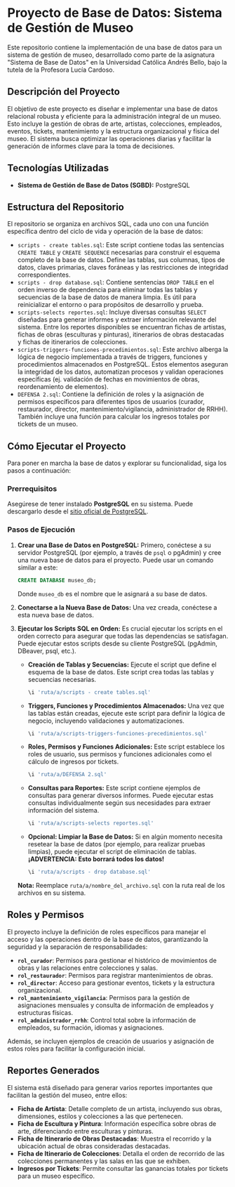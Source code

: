 # Proyecto de Base de Datos: Sistema de Gestión de Museo

Este repositorio contiene la implementación de una base de datos para un sistema de gestión de museo, desarrollado como parte de la asignatura "Sistema de Base de Datos" en la Universidad Católica Andrés Bello, bajo la tutela de la Profesora Lucía Cardoso.

## Descripción del Proyecto

El objetivo de este proyecto es diseñar e implementar una base de datos relacional robusta y eficiente para la administración integral de un museo. Esto incluye la gestión de obras de arte, artistas, colecciones, empleados, eventos, tickets, mantenimiento y la estructura organizacional y física del museo. El sistema busca optimizar las operaciones diarias y facilitar la generación de informes clave para la toma de decisiones.

## Tecnologías Utilizadas

* **Sistema de Gestión de Base de Datos (SGBD):** PostgreSQL

## Estructura del Repositorio

El repositorio se organiza en archivos SQL, cada uno con una función específica dentro del ciclo de vida y operación de la base de datos:

* `scripts - create tables.sql`: Este script contiene todas las sentencias `CREATE TABLE` y `CREATE SEQUENCE` necesarias para construir el esquema completo de la base de datos. Define las tablas, sus columnas, tipos de datos, claves primarias, claves foráneas y las restricciones de integridad correspondientes.
* `scripts - drop database.sql`: Contiene sentencias `DROP TABLE` en el orden inverso de dependencia para eliminar todas las tablas y secuencias de la base de datos de manera limpia. Es útil para reinicializar el entorno o para propósitos de desarrollo y prueba.
* `scripts-selects reportes.sql`: Incluye diversas consultas `SELECT` diseñadas para generar informes y extraer información relevante del sistema. Entre los reportes disponibles se encuentran fichas de artistas, fichas de obras (esculturas y pinturas), itinerarios de obras destacadas y fichas de itinerarios de colecciones.
* `scripts-triggers-funciones-precedimientos.sql`: Este archivo alberga la lógica de negocio implementada a través de triggers, funciones y procedimientos almacenados en PostgreSQL. Estos elementos aseguran la integridad de los datos, automatizan procesos y validan operaciones específicas (ej. validación de fechas en movimientos de obras, reordenamiento de elementos).
* `DEFENSA 2.sql`: Contiene la definición de roles y la asignación de permisos específicos para diferentes tipos de usuarios (curador, restaurador, director, mantenimiento/vigilancia, administrador de RRHH). También incluye una función para calcular los ingresos totales por tickets de un museo.

## Cómo Ejecutar el Proyecto

Para poner en marcha la base de datos y explorar su funcionalidad, siga los pasos a continuación:

### Prerrequisitos

Asegúrese de tener instalado **PostgreSQL** en su sistema. Puede descargarlo desde el [sitio oficial de PostgreSQL](https://www.postgresql.org/download/).

### Pasos de Ejecución

1.  **Crear una Base de Datos en PostgreSQL:**
    Primero, conéctese a su servidor PostgreSQL (por ejemplo, a través de `psql` o pgAdmin) y cree una nueva base de datos para el proyecto. Puede usar un comando similar a este:

    ```sql
    CREATE DATABASE museo_db;
    ```

    Donde `museo_db` es el nombre que le asignará a su base de datos.

2.  **Conectarse a la Nueva Base de Datos:**
    Una vez creada, conéctese a esta nueva base de datos.

3.  **Ejecutar los Scripts SQL en Orden:**
    Es crucial ejecutar los scripts en el orden correcto para asegurar que todas las dependencias se satisfagan. Puede ejecutar estos scripts desde su cliente PostgreSQL (pgAdmin, DBeaver, psql, etc.).

    * **Creación de Tablas y Secuencias:**
        Ejecute el script que define el esquema de la base de datos. Este script crea todas las tablas y secuencias necesarias.

        ```sql
        \i 'ruta/a/scripts - create tables.sql'
        ```

    * **Triggers, Funciones y Procedimientos Almacenados:**
        Una vez que las tablas están creadas, ejecute este script para definir la lógica de negocio, incluyendo validaciones y automatizaciones.

        ```sql
        \i 'ruta/a/scripts-triggers-funciones-precedimientos.sql'
        ```

    * **Roles, Permisos y Funciones Adicionales:**
        Este script establece los roles de usuario, sus permisos y funciones adicionales como el cálculo de ingresos por tickets.

        ```sql
        \i 'ruta/a/DEFENSA 2.sql'
        ```

    * **Consultas para Reportes:**
        Este script contiene ejemplos de consultas para generar diversos informes. Puede ejecutar estas consultas individualmente según sus necesidades para extraer información del sistema.

        ```sql
        \i 'ruta/a/scripts-selects reportes.sql'
        ```

    * **Opcional: Limpiar la Base de Datos:**
        Si en algún momento necesita resetear la base de datos (por ejemplo, para realizar pruebas limpias), puede ejecutar el script de eliminación de tablas. **¡ADVERTENCIA: Esto borrará todos los datos!**

        ```sql
        \i 'ruta/a/scripts - drop database.sql'
        ```

    **Nota:** Reemplace `ruta/a/nombre_del_archivo.sql` con la ruta real de los archivos en su sistema.

## Roles y Permisos

El proyecto incluye la definición de roles específicos para manejar el acceso y las operaciones dentro de la base de datos, garantizando la seguridad y la separación de responsabilidades:

* **`rol_curador`**: Permisos para gestionar el histórico de movimientos de obras y las relaciones entre colecciones y salas.
* **`rol_restaurador`**: Permisos para registrar mantenimientos de obras.
* **`rol_director`**: Acceso para gestionar eventos, tickets y la estructura organizacional.
* **`rol_mantenimiento_vigilancia`**: Permisos para la gestión de asignaciones mensuales y consulta de información de empleados y estructuras físicas.
* **`rol_administrador_rrhh`**: Control total sobre la información de empleados, su formación, idiomas y asignaciones.

Además, se incluyen ejemplos de creación de usuarios y asignación de estos roles para facilitar la configuración inicial.

## Reportes Generados

El sistema está diseñado para generar varios reportes importantes que facilitan la gestión del museo, entre ellos:

* **Ficha de Artista**: Detalle completo de un artista, incluyendo sus obras, dimensiones, estilos y colecciones a las que pertenecen.
* **Ficha de Escultura y Pintura**: Información específica sobre obras de arte, diferenciando entre esculturas y pinturas.
* **Ficha de Itinerario de Obras Destacadas**: Muestra el recorrido y la ubicación actual de obras consideradas destacadas.
* **Ficha de Itinerario de Colecciones**: Detalla el orden de recorrido de las colecciones permanentes y las salas en las que se exhiben.
* **Ingresos por Tickets**: Permite consultar las ganancias totales por tickets para un museo específico.
